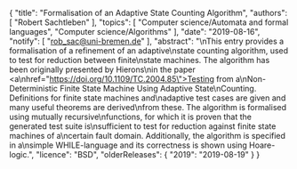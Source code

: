 {
    "title": "Formalisation of an Adaptive State Counting Algorithm",
    "authors": [
        "Robert Sachtleben"
    ],
    "topics": [
        "Computer science/Automata and formal languages",
        "Computer science/Algorithms"
    ],
    "date": "2019-08-16",
    "notify": [
        "rob_sac@uni-bremen.de"
    ],
    "abstract": "\nThis entry provides a formalisation of a refinement of an adaptive\nstate counting algorithm, used to test for reduction between finite\nstate machines. The algorithm has been originally presented by Hierons\nin the paper <a\nhref=\"https://doi.org/10.1109/TC.2004.85\">Testing from a\nNon-Deterministic Finite State Machine Using Adaptive State\nCounting</a>.  Definitions for finite state machines and\nadaptive test cases are given and many useful theorems are derived\nfrom these. The algorithm is formalised using mutually recursive\nfunctions, for which it is proven that the generated test suite is\nsufficient to test for reduction against finite state machines of a\ncertain fault domain. Additionally, the algorithm is specified in a\nsimple WHILE-language and its correctness is shown using Hoare-logic.",
    "licence": "BSD",
    "olderReleases": {
        "2019": "2019-08-19"
    }
}
